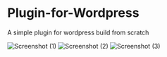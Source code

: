 # Plugin-for-Wordpress
A simple plugin for wordpress build from scratch

![Screenshot (1)](https://user-images.githubusercontent.com/37093310/62997863-34f75e80-be87-11e9-8abf-30191432add4.png)
![Screenshot (2)](https://user-images.githubusercontent.com/37093310/62997897-55271d80-be87-11e9-8ab6-2fbec76e0a6e.png)
![Screenshot (3)](https://user-images.githubusercontent.com/37093310/62997910-5eb08580-be87-11e9-9245-d71c74d47f0b.png)
